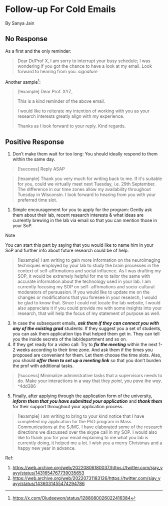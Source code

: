 # Follow-up For Cold Emails
By Sanya Jain

## No Response
As a first and the only reminder:

>Dear Dr/Prof X,
>I am sorry to interrupt your busy schedule; I was wondering if you got the chance to have a look at my email.
>Look forward to hearing from you.
>*signature*

Another sample[^1]:
>[!example] 
>Dear Prof. XYZ, 
>
>This is a kind reminder of the above email. 
>
>I would like to reiterate my intention of working with you as your research interests greatly align with my experience. 
>
>Thanks as I look forward to your reply. 
>Kind regards.

## Positive Response

1. Don’t make them wait for too long: You should ideally respond to them within the same day.
>[!success] Reply ASAP

>[!example]
>Thank you very much for writing back to me. If it's suitable for you, could we virtually meet next Tuesday, i.e. 29th September. The difference in our time zones allow my availability throughout Tuesday in Wisconsin.
>I look forward to hearing from you with your preferred time slot.

1. Simple encouragement for you to apply for the program: Gently ask them about their lab, recent research interests & what ideas are currently brewing in the lab via email so that you can mention those in your SoP.
>[!note]
>You can start this part by saying that you would like to name him in your SoP and further info about future research could be of help.

>[!example]
>I am writing to gain more information on the neuroimaging techniques employed by your lab to study the brain processes in the context of self-affirmations and social influence. As I was drafting my SOP, it would be extremely helpful for me to tailor the same with accurate information about the technology used in your lab. I am currently focusing my SOP on self- affirmations and socio-cultural moderators of persuasion.
>If you would like to update me on the changes or modifications that you foresee in your research, I would be glad to know that. Since I could not locate the lab website, I would also appreciate it if you could provide me with some insights into your research, that will help the focus of my statement of purpose as well.

3. In case the subsequent emails, ***ask them if they can connect you with any of the existing grad*** students: If they suggest you a set of students, you can ask them application tips that helped them get in. They can tell you the inside secrets of the lab/department and so on.
4. If they get ready for a video call: Try to ***fix the meeting*** within the next 1-2 weeks according to their time zone. And ask them if the times you proposed are convenient for them. Let them choose the time slots. Also, you should ***offer them to set up a meeting link*** so that you don’t burden the prof with additional tasks.
>[!success]
>Minimalize administrative tasks that a supervisors needs to do. Make your interactions in a way that they *point*, you *pave the way*. ^4dd386
5. Finally, after applying through the application form of the university, ***inform them that you have submitted your application*** and ***thank them*** for their support throughout your application process.
>[!example]
>I am writing to bring to your kind notice that I have completed my application for the PhD program in Mass Communications at the SJMC. I have elaborated some of the research directions we discussed over the skype call in my SOP.
>I would also like to thank you for your email explaining to me what you lab is currently doing, it helped me a lot. I wish you a merry Christmas and a happy new year in advance.


Ref: 
1. https://web.archive.org/web/20220806180037/https://twitter.com/sjay_yayy/status/1431654767739035653
2. https://web.archive.org/web/20220731183126/https://twitter.com/sjay_yayy/status/1436031455474294786

[^1]: https://x.com/Oludeewon/status/1288080026022416384
